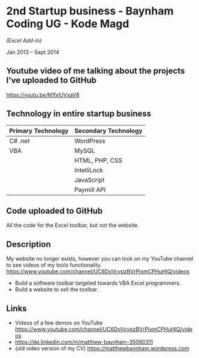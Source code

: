 # 2nd Startup business - Baynham Coding UG - Kode Magd
*(Excel Add-in)*

Jan 2013 – Sept 2014

## Youtube video of me talking about the projects I've uploaded to GitHub
https://youtu.be/N1fxfJVxaV8

## Technology in entire startup business
| Primary Technology | Secondary Technology |
| ------------------ | -------------------- |
| C# .net            | WordPress            |
| VBA                | MySQL                |
|                    | HTML, PHP, CSS       |
|                    | IntelliLock          |
|                    | JavaScript           |
|                    | Paymill API          |

## Code uploaded to GitHub
All the code for the Excel toolbar, but not the website.

## Description
My website no longer exists, however you can look on my YouTube channel to see videos of my tools functionality. https://www.youtube.com/channel/UC6DoVcypzBVrPixmCPHuHlQ/videos
* Build a software toolbar targeted towards VBA Excel programmers.
* Build a website to sell the toolbar.

## Links
* Videos of a few demos on YouTube https://www.youtube.com/channel/UC6DoVcypzBVrPixmCPHuHlQ/videos
* https://de.linkedin.com/in/matthew-baynham-35060311
* (old video version of my CV) https://matthewbaynham.wordpress.com

